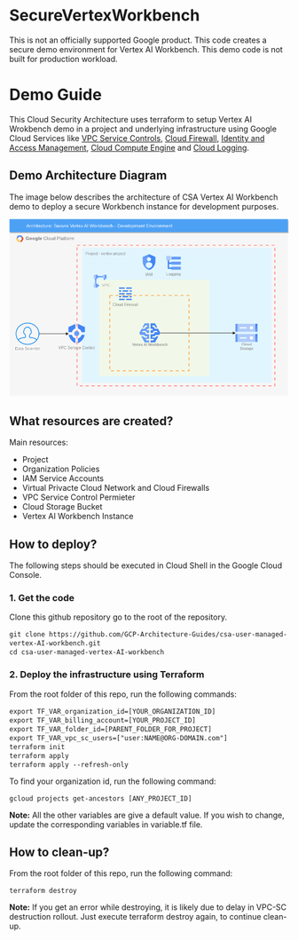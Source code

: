 # SecureVertexWorkbench


This is not an officially supported Google product.
This code creates a secure demo environment for Vertex AI Workbench. This demo code is not built for production workload. 


# Demo Guide
This Cloud Security Architecture uses terraform to setup Vertex AI Wrokbench demo in a project and underlying infrastructure using Google Cloud Services like [VPC Service Controls](https://cloud.google.com/vpc-service-controls), [Cloud Firewall](https://cloud.google.com/firewall), [Identity and Access Management](https://cloud.google.com/iam), [Cloud Compute Engine](https://cloud.google.com/compute) and [Cloud Logging](https://cloud.google.com/logging).


## Demo Architecture Diagram
The image below describes the architecture of CSA Vertex AI Workbench demo to deploy a secure Workbench instance for development purposes.

![Architecture Diagram](./SecureVertexWorkbench.png)



## What resources are created?
Main resources:
- Project
- Organization Policies
- IAM Service Accounts
- Virtual Privacte Cloud Network and Cloud Firewalls
- VPC Service Control Permieter
- Cloud Storage Bucket
- Vertex AI Workbench Instance




## How to deploy?
The following steps should be executed in Cloud Shell in the Google Cloud Console. 

### 1. Get the code
Clone this github repository go to the root of the repository.

``` 
git clone https://github.com/GCP-Architecture-Guides/csa-user-managed-vertex-AI-workbench.git
cd csa-user-managed-vertex-AI-workbench
```

### 2. Deploy the infrastructure using Terraform


From the root folder of this repo, run the following commands:

```
export TF_VAR_organization_id=[YOUR_ORGANIZATION_ID]
export TF_VAR_billing_account=[YOUR_PROJECT_ID]
export TF_VAR_folder_id=[PARENT_FOLDER_FOR_PROJECT] 
export TF_VAR_vpc_sc_users=["user:NAME@ORG-DOMAIN.com"]
terraform init
terraform apply
terraform apply --refresh-only
```

To find your organization id, run the following command: 
```
gcloud projects get-ancestors [ANY_PROJECT_ID]
```



**Note:** All the other variables are give a default value. If you wish to change, update the corresponding variables in variable.tf file.



## How to clean-up?

From the root folder of this repo, run the following command:
```
terraform destroy
```
**Note:** If you get an error while destroying, it is likely due to delay in VPC-SC destruction rollout. Just execute terraform destroy again, to continue clean-up.
